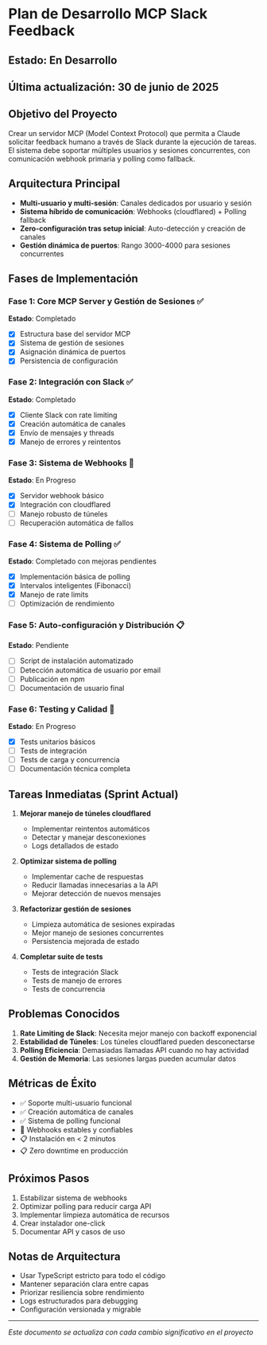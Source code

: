 # Plan de Desarrollo MCP Slack Feedback

## Estado: En Desarrollo
## Última actualización: 30 de junio de 2025

## Objetivo del Proyecto
Crear un servidor MCP (Model Context Protocol) que permita a Claude solicitar feedback humano a través de Slack durante la ejecución de tareas. El sistema debe soportar múltiples usuarios y sesiones concurrentes, con comunicación webhook primaria y polling como fallback.

## Arquitectura Principal
- **Multi-usuario y multi-sesión**: Canales dedicados por usuario y sesión
- **Sistema híbrido de comunicación**: Webhooks (cloudflared) + Polling fallback
- **Zero-configuración tras setup inicial**: Auto-detección y creación de canales
- **Gestión dinámica de puertos**: Rango 3000-4000 para sesiones concurrentes

## Fases de Implementación

### Fase 1: Core MCP Server y Gestión de Sesiones ✅
**Estado**: Completado
- [x] Estructura base del servidor MCP
- [x] Sistema de gestión de sesiones
- [x] Asignación dinámica de puertos
- [x] Persistencia de configuración

### Fase 2: Integración con Slack ✅
**Estado**: Completado
- [x] Cliente Slack con rate limiting
- [x] Creación automática de canales
- [x] Envío de mensajes y threads
- [x] Manejo de errores y reintentos

### Fase 3: Sistema de Webhooks 🚧
**Estado**: En Progreso
- [x] Servidor webhook básico
- [x] Integración con cloudflared
- [ ] Manejo robusto de túneles
- [ ] Recuperación automática de fallos

### Fase 4: Sistema de Polling ✅
**Estado**: Completado con mejoras pendientes
- [x] Implementación básica de polling
- [x] Intervalos inteligentes (Fibonacci)
- [x] Manejo de rate limits
- [ ] Optimización de rendimiento

### Fase 5: Auto-configuración y Distribución 📋
**Estado**: Pendiente
- [ ] Script de instalación automatizado
- [ ] Detección automática de usuario por email
- [ ] Publicación en npm
- [ ] Documentación de usuario final

### Fase 6: Testing y Calidad 🚧
**Estado**: En Progreso
- [x] Tests unitarios básicos
- [ ] Tests de integración
- [ ] Tests de carga y concurrencia
- [ ] Documentación técnica completa

## Tareas Inmediatas (Sprint Actual)

1. **Mejorar manejo de túneles cloudflared**
   - Implementar reintentos automáticos
   - Detectar y manejar desconexiones
   - Logs detallados de estado

2. **Optimizar sistema de polling**
   - Implementar cache de respuestas
   - Reducir llamadas innecesarias a la API
   - Mejorar detección de nuevos mensajes

3. **Refactorizar gestión de sesiones**
   - Limpieza automática de sesiones expiradas
   - Mejor manejo de sesiones concurrentes
   - Persistencia mejorada de estado

4. **Completar suite de tests**
   - Tests de integración Slack
   - Tests de manejo de errores
   - Tests de concurrencia

## Problemas Conocidos

1. **Rate Limiting de Slack**: Necesita mejor manejo con backoff exponencial
2. **Estabilidad de Túneles**: Los túneles cloudflared pueden desconectarse
3. **Polling Eficiencia**: Demasiadas llamadas API cuando no hay actividad
4. **Gestión de Memoria**: Las sesiones largas pueden acumular datos

## Métricas de Éxito

- ✅ Soporte multi-usuario funcional
- ✅ Creación automática de canales
- ✅ Sistema de polling funcional
- 🚧 Webhooks estables y confiables
- 📋 Instalación en < 2 minutos
- 📋 Zero downtime en producción

## Próximos Pasos

1. Estabilizar sistema de webhooks
2. Optimizar polling para reducir carga API
3. Implementar limpieza automática de recursos
4. Crear instalador one-click
5. Documentar API y casos de uso

## Notas de Arquitectura

- Usar TypeScript estricto para todo el código
- Mantener separación clara entre capas
- Priorizar resiliencia sobre rendimiento
- Logs estructurados para debugging
- Configuración versionada y migrable

---
*Este documento se actualiza con cada cambio significativo en el proyecto*